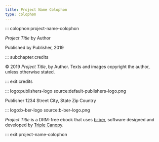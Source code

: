 ```yaml
---
title: Project Name Colophon
type: colophon
---
```


::: colophon:project-name-colophon

*Project Title* by Author

Published by Publisher, 2019

::: subchapter:credits

© 2019 *Project Title*, by Author. Texts and images copyright the author, unless otherwise stated.

::: exit:credits

::: logo:publishers-logo source:default-publishers-logo.png

Publisher
1234 Street
City, State Zip
Country

::: logo:b-ber-logo source:b-ber-logo.png

*Project Title* is a DRM-free ebook that uses [b-ber](https://github.com/triplecanopy/b-ber), software designed and developed by [Triple Canopy](https://canopycanopycanopy.com).

::: exit:project-name-colophon
